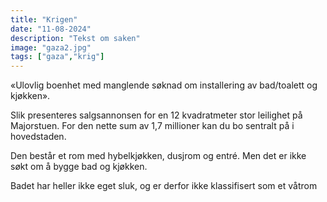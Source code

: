 ```yaml
---
title: "Krigen"
date: "11-08-2024"
description: "Tekst om saken"
image: "gaza2.jpg"
tags: ["gaza","krig"]
---
```

«Ulovlig boenhet med manglende søknad om installering av bad/toalett og kjøkken».

Slik presenteres salgsannonsen for en 12 kvadratmeter stor leilighet på Majorstuen. For den nette sum av 1,7 millioner kan du bo sentralt på i hovedstaden.

Den består et rom med hybelkjøkken, dusjrom og entré. Men det er ikke søkt om å bygge bad og kjøkken.

Badet har heller ikke eget sluk, og er derfor ikke klassifisert som et våtrom
